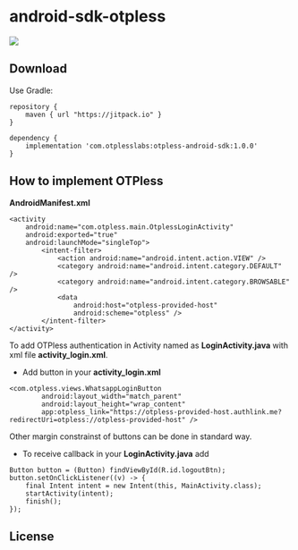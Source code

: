 # android-sdk-otpless

[![](https://jitpack.io/v/otpless-tech/otpless-android-sdk.svg)](https://jitpack.io/#otpless-tech/otpless-android-sdk)


## Download
Use Gradle:
```
repository {
    maven { url "https://jitpack.io" }
}

dependency {
    implementation 'com.otplesslabs:otpless-android-sdk:1.0.0'
}

```


## How to implement OTPless

**AndroidManifest.xml**
```
<activity
    android:name="com.otpless.main.OtplessLoginActivity"
    android:exported="true"
    android:launchMode="singleTop">
        <intent-filter>
            <action android:name="android.intent.action.VIEW" />
            <category android:name="android.intent.category.DEFAULT" />
            <category android:name="android.intent.category.BROWSABLE" />
            <data
                android:host="otpless-provided-host"
                android:scheme="otpless" />
        </intent-filter>
</activity>
```

To add OTPless authentication in Activity named as **LoginActivity.java** with xml file **activity_login.xml**.

*  Add button in your **activity_login.xml**
```
<com.otpless.views.WhatsappLoginButton
        android:layout_width="match_parent"
        android:layout_height="wrap_content"
        app:otpless_link="https://otpless-provided-host.authlink.me?redirectUri=otpless://otpless-provided-host" />
```
Other margin constrainst of buttons can be done in standard way.

* To receive callback in your **LoginActivity.java** add
```
Button button = (Button) findViewById(R.id.logoutBtn);
button.setOnClickListener((v) -> {
    final Intent intent = new Intent(this, MainActivity.class);
    startActivity(intent);
    finish();
});
```


## License
